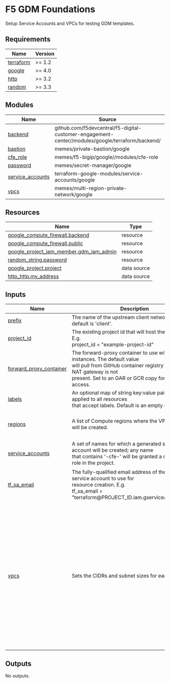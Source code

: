 # F5 GDM Foundations

Setup Service Accounts and VPCs for testing GDM templates.

<!-- spell-checker: ignore markdownlint -->
<!-- markdownlint-disable no-inline-html -->
<!-- BEGINNING OF PRE-COMMIT-TERRAFORM DOCS HOOK -->
## Requirements

| Name | Version |
|------|---------|
| <a name="requirement_terraform"></a> [terraform](#requirement\_terraform) | >= 1.2 |
| <a name="requirement_google"></a> [google](#requirement\_google) | >= 4.0 |
| <a name="requirement_http"></a> [http](#requirement\_http) | >= 3.2 |
| <a name="requirement_random"></a> [random](#requirement\_random) | >= 3.3 |

## Modules

| Name | Source | Version |
|------|--------|---------|
| <a name="module_backend"></a> [backend](#module\_backend) | github.com/f5devcentral/f5-digital-customer-engagement-center//modules/google/terraform/backend/ | n/a |
| <a name="module_bastion"></a> [bastion](#module\_bastion) | memes/private-bastion/google | 2.3.3 |
| <a name="module_cfe_role"></a> [cfe\_role](#module\_cfe\_role) | memes/f5-bigip/google//modules/cfe-role | 2.1.0 |
| <a name="module_password"></a> [password](#module\_password) | memes/secret-manager/google | 2.1.1 |
| <a name="module_service_accounts"></a> [service\_accounts](#module\_service\_accounts) | terraform-google-modules/service-accounts/google | 4.2.0 |
| <a name="module_vpcs"></a> [vpcs](#module\_vpcs) | memes/multi-region-private-network/google | 1.0.1 |

## Resources

| Name | Type |
|------|------|
| [google_compute_firewall.backend](https://registry.terraform.io/providers/hashicorp/google/latest/docs/resources/compute_firewall) | resource |
| [google_compute_firewall.public](https://registry.terraform.io/providers/hashicorp/google/latest/docs/resources/compute_firewall) | resource |
| [google_project_iam_member.gdm_iam_admin](https://registry.terraform.io/providers/hashicorp/google/latest/docs/resources/project_iam_member) | resource |
| [random_string.password](https://registry.terraform.io/providers/hashicorp/random/latest/docs/resources/string) | resource |
| [google_project.project](https://registry.terraform.io/providers/hashicorp/google/latest/docs/data-sources/project) | data source |
| [http_http.my_address](https://registry.terraform.io/providers/hashicorp/http/latest/docs/data-sources/http) | data source |

## Inputs

| Name | Description | Type | Default | Required |
|------|-------------|------|---------|:--------:|
| <a name="input_prefix"></a> [prefix](#input\_prefix) | The name of the upstream client network to create; default is 'client'. | `string` | n/a | yes |
| <a name="input_project_id"></a> [project\_id](#input\_project\_id) | The existing project id that will host the resources. E.g.<br>project\_id = "example-project-id" | `string` | n/a | yes |
| <a name="input_forward_proxy_container"></a> [forward\_proxy\_container](#input\_forward\_proxy\_container) | The forward-proxy container to use with bastion instances. The default value<br>will pull from GitHub container registry but will fail if NAT gateway is not<br>present. Set to an GAR or GCR copy for fully private access. | `string` | `"ghcr.io/memes/terraform-google-private-bastion/forward-proxy:2.3.3"` | no |
| <a name="input_labels"></a> [labels](#input\_labels) | An optional map of string key:value pairs that will be applied to all resources<br>that accept labels. Default is an empty map. | `map(string)` | `{}` | no |
| <a name="input_regions"></a> [regions](#input\_regions) | A list of Compute regions where the VPC subnets will be created. | `list(string)` | <pre>[<br>  "us-west1",<br>  "us-central1"<br>]</pre> | no |
| <a name="input_service_accounts"></a> [service\_accounts](#input\_service\_accounts) | A set of names for which a generated service account will be created; any name<br>that contains '-cfe-' will be granted a custom CFE role in the project. | `set(string)` | <pre>[<br>  "gdm-bigip",<br>  "gdm-cfe-bigip"<br>]</pre> | no |
| <a name="input_tf_sa_email"></a> [tf\_sa\_email](#input\_tf\_sa\_email) | The fully-qualified email address of the Terraform service account to use for<br>resource creation. E.g.<br>tf\_sa\_email = "terraform@PROJECT\_ID.iam.gserviceaccount.com" | `string` | `""` | no |
| <a name="input_vpcs"></a> [vpcs](#input\_vpcs) | Sets the CIDRs and subnet sizes for each VPC. | <pre>object({<br>    ext = object({<br>      cidr        = string<br>      subnet_size = number<br>      mtu         = number<br>      nat         = bool<br>      bastion     = bool<br>    })<br>    mgt = object({<br>      cidr        = string<br>      subnet_size = number<br>      mtu         = number<br>      nat         = bool<br>      bastion     = bool<br>    })<br>    int = object({<br>      cidr        = string<br>      subnet_size = number<br>      mtu         = number<br>      nat         = bool<br>      bastion     = bool<br>    })<br>  })</pre> | <pre>{<br>  "ext": {<br>    "bastion": false,<br>    "cidr": "172.16.0.0/16",<br>    "mtu": 1460,<br>    "nat": true,<br>    "subnet_size": 24<br>  },<br>  "int": {<br>    "bastion": false,<br>    "cidr": "172.18.0.0/16",<br>    "mtu": 1460,<br>    "nat": false,<br>    "subnet_size": 24<br>  },<br>  "mgt": {<br>    "bastion": true,<br>    "cidr": "172.17.0.0/16",<br>    "mtu": 1460,<br>    "nat": true,<br>    "subnet_size": 24<br>  }<br>}</pre> | no |

## Outputs

No outputs.
<!-- END OF PRE-COMMIT-TERRAFORM DOCS HOOK -->
<!-- markdownlint-enable no-inline-html -->
